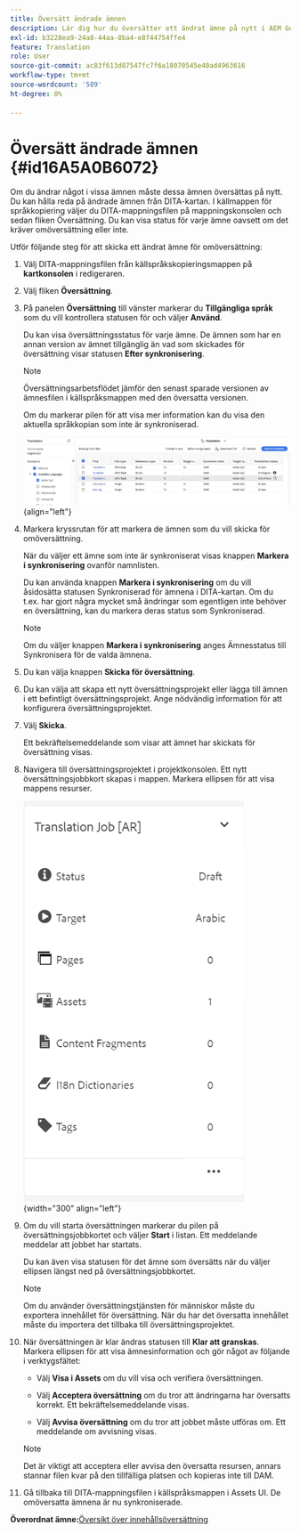```yaml
---
title: Översätt ändrade ämnen
description: Lär dig hur du översätter ett ändrat ämne på nytt i AEM Guides.
exl-id: b3228ea9-24a8-44aa-8ba4-e8f44754ffe4
feature: Translation
role: User
source-git-commit: ac83f613d87547fc7f6a18070545e40ad4963616
workflow-type: tm+mt
source-wordcount: '589'
ht-degree: 0%

---
```


# Översätt ändrade ämnen {#id16A5A0B6072}

Om du ändrar något i vissa ämnen måste dessa ämnen översättas på nytt. Du kan hålla reda på ändrade ämnen från DITA-kartan. I källmappen för språkkopiering väljer du DITA-mappningsfilen på mappningskonsolen och sedan fliken Översättning. Du kan visa status för varje ämne oavsett om det kräver omöversättning eller inte.

Utför följande steg för att skicka ett ändrat ämne för omöversättning:

1. Välj DITA-mappningsfilen från källspråkskopieringsmappen på **kartkonsolen** i redigeraren.

1. Välj fliken **Översättning**.

1. På panelen **Översättning** till vänster markerar du **Tillgängliga språk** som du vill kontrollera statusen för och väljer **Använd**.

   Du kan visa översättningsstatus för varje ämne. De ämnen som har en annan version av ämnet tillgänglig än vad som skickades för översättning visar statusen **Efter synkronisering**.

   >[!NOTE]
   >
   > Översättningsarbetsflödet jämför den senast sparade versionen av ämnesfilen i källspråksmappen med den översatta versionen.

   Om du markerar pilen för att visa mer information kan du visa den aktuella språkkopian som inte är synkroniserad.

   ![](images/out-of-sync-uuid-new.png){align="left"}

1. Markera kryssrutan för att markera de ämnen som du vill skicka för omöversättning.

   När du väljer ett ämne som inte är synkroniserat visas knappen **Markera i synkronisering** ovanför namnlisten.

   Du kan använda knappen **Markera i synkronisering** om du vill åsidosätta statusen Synkroniserad för ämnena i DITA-kartan.  Om du t.ex. har gjort några mycket små ändringar som egentligen inte behöver en översättning, kan du markera deras status som Synkroniserad.

   >[!NOTE]
   >
   > Om du väljer knappen **Markera i synkronisering** anges Ämnesstatus till Synkronisera för de valda ämnena.

1. Du kan välja knappen **Skicka för översättning**.

1. Du kan välja att skapa ett nytt översättningsprojekt eller lägga till ämnen i ett befintligt översättningsprojekt. Ange nödvändig information för att konfigurera översättningsprojektet.

1. Välj **Skicka**.

   Ett bekräftelsemeddelande som visar att ämnet har skickats för översättning visas.

1. Navigera till översättningsprojektet i projektkonsolen. Ett nytt översättningsjobbkort skapas i mappen. Markera ellipsen för att visa mappens resurser.

   ![](images/incremental-job-new.png){width="300" align="left"}

1. Om du vill starta översättningen markerar du pilen på översättningsjobbkortet och väljer **Start** i listan. Ett meddelande meddelar att jobbet har startats.

   Du kan även visa statusen för det ämne som översätts när du väljer ellipsen längst ned på översättningsjobbkortet.

   >[!NOTE]
   >
   > Om du använder översättningstjänsten för människor måste du exportera innehållet för översättning. När du har det översatta innehållet måste du importera det tillbaka till översättningsprojektet.

1. När översättningen är klar ändras statusen till **Klar att granskas**. Markera ellipsen för att visa ämnesinformation och gör något av följande i verktygsfältet:

   - Välj **Visa i Assets** om du vill visa och verifiera översättningen.

   - Välj **Acceptera översättning** om du tror att ändringarna har översatts korrekt. Ett bekräftelsemeddelande visas.

   - Välj **Avvisa översättning** om du tror att jobbet måste utföras om. Ett meddelande om avvisning visas.

   >[!NOTE]
   >
   > Det är viktigt att acceptera eller avvisa den översatta resursen, annars stannar filen kvar på den tillfälliga platsen och kopieras inte till DAM.

1. Gå tillbaka till DITA-mappningsfilen i källspråksmappen i Assets UI. De omöversatta ämnena är nu synkroniserade.


**Överordnat ämne:**[&#x200B;Översikt över innehållsöversättning](translation.md)
